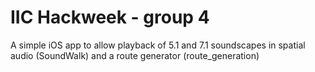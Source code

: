 # IIC Hackweek - group 4 

A simple iOS app to allow playback of 5.1 and 7.1 soundscapes in spatial audio (SoundWalk) and a route generator (route_generation)
